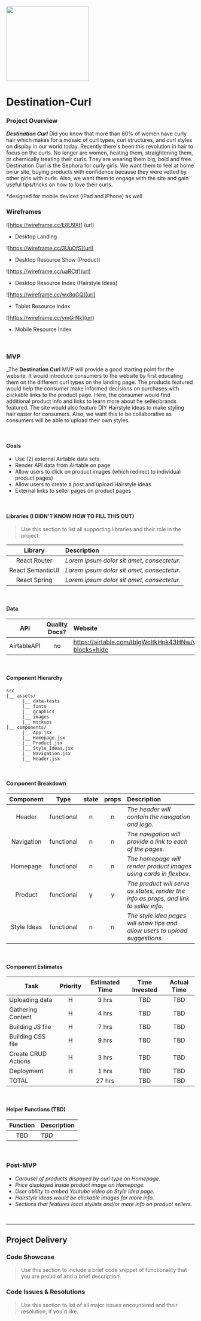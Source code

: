 


<img src="https://i.gifer.com/fxZd.gif" width="220" height="200" />


# Destination-Curl

### Project Overview

_**Destination Curl**_
Did you know that more than 60% of women have curly hair which makes for a mosaic of curl types, curl structures, and curl styles on display in our world today. Recently there's been this revolution in hair to focus on the curls. No longer are women, heating them, straightening them, or chemically treating their curls. They are wearing them big, bold and free. Destination Curl is the Sephora for curly girls. We want them to feel at home on ur site, buying products with confidence because they were vetted by other girls with curls. Also, we want them to engage with the site and gain useful tips/tricks on how to love their curls. 

*designed for mobile devices (iPad and iPhone) as well
<br>

### Wireframes

![https://wireframe.cc/E8U9Xt] (url)

- Desktop Landing

![https://wireframe.cc/3UuOfS](url)

- Desktop Resource Show (Product)

![https://wireframe.cc/uaRCtf](url)

- Desktop Resource Index (Hairstyle Ideas)

![https://wireframe.cc/wx8qGQ](url)

- Tablet Resource Index

![https://wireframe.cc/ymGrNk](url)

- Mobile Resource Index

<br>

### MVP

_The **Destination Curl** MVP will provide a good starting point for the website. It would introduce consumers to the website by first educating them on the different curl types on the landing page. The products featured would help the consumer make informed decisions on purchases with clickable links to the product page. Here, the consumer would find additional product info and links to learn more about he seller/brands featured. The site would also feature DIY Hairstyle ideas to make styling hair easier for consumers. Also, we want this to be collaborative as consumers will be able to upload their own styles. 

<br>

#### Goals

- Use (2) external Airtable data sets 
- Render API data from Airtable on page 
- Allow users to click on product images (which redirect to individual product pages)
- Allow users to create a post and upload Hairstyle ideas
- External links to seller pages on product pages

<br>

#### Libraries (I DIDN'T KNOW HOW TO FILL THIS OUT)

> Use this section to list all supporting libraries and their role in the project.

|     Library      | Description                                |
| :--------------: | :----------------------------------------- |
|   React Router   | _Lorem ipsum dolor sit amet, consectetur._ |
| React SemanticUI | _Lorem ipsum dolor sit amet, consectetur._ |
|   React Spring   | _Lorem ipsum dolor sit amet, consectetur._ |

<br>

#### Data

|    API     | Quality Docs? |                              Website                                 
| :--------: | :-----------: | :------------------------------------------------------------------- 
| AirtableAPI|      no       | https://airtable.com/tblgWcItkHpk43HNw/viwyQcDI3557LF6uF?blocks=hide 

<br>

#### Component Hierarchy

```
src
|__ assets/
      |__ data-tests
      |__ fonts
      |__ graphics
      |__ images
      |__ mockups
|__ components/
      |__ App.jsx
      |__ Homepage.jsx
      |__ Product.jsx
      |__ Style_Ideas.jsx
      |__ Navigation.jsx
      |__ Header.jsx
```

<br>

#### Component Breakdown


|  Component   |    Type    | state | props |                                 Description                                           |
| :----------: | :--------: | :---: | :---: | :-------------------------------------------------------------------------------------|
|    Header    | functional |   n   |   n   | _The header will contain the navigation and logo._                                    |
|  Navigation  | functional |   n   |   n   | _The navigation will provide a link to each of the pages._                            |
|   Homepage   | functional |   n   |   n   | _The homepage will render product images using cards in flexbox._                     |
|    Product   | functional |   y   |   y   | _The product will serve as states, render the info as props, and link to seller info._|
|  Style Ideas | functional |   n   |   n   | _The style idea pages will show tips and allow users to upload suggestions._          |

<br>

#### Component Estimates


| Task                | Priority | Estimated Time | Time Invested | Actual Time |
| ------------------- | :------: | :------------: | :-----------: | :---------: |
| Uploading data      |    H     |     3 hrs      |     TBD       |     TBD     |
| Gathering Content   |    H     |     4 hrs      |     TBD       |     TBD     |
| Building JS file    |    H     |     7 hrs      |     TBD       |     TBD     |
| Building CSS file   |    H     |     9 hrs      |     TBD       |     TBD     |
| Create CRUD Actions |    H     |     3 hrs      |     TBD       |     TBD     |
| Deployment          |    H     |     1 hrs      |     TBD       |     TBD     |
| TOTAL               |          |    27 hrs      |     TBD       |     TBD     |

<br>

#### Helper Functions (TBD)


|  Function  | Description                      |
| :--------: | :--------------------------------|
| TBD        |   _TBD_                          |


<br>

### Post-MVP


- _Carousel of products dispayed by curl type on Homepage._
- _Price displayed inside product image on Homepage._
- _User ability to embed Youtube video on Style Idea page._
- _Hairstyle ideas would be clickable images for more info._
- _Sections that features local stylists and/or more info on product sellers._

<br>

***

## Project Delivery

### Code Showcase

> Use this section to include a brief code snippet of functionality that you are proud of and a brief description.

### Code Issues & Resolutions

> Use this section to list of all major issues encountered and their resolution, if you'd like.
